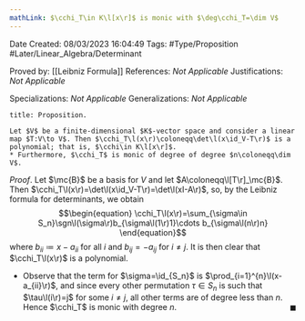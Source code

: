 ```yaml
---
mathLink: $\cchi_T\in K\l[x\r]$ is monic with $\deg\cchi_T=\dim V$
---
```


<div class="topSpace"></div>

Date Created: 08/03/2023 16:04:49
Tags: #Type/Proposition #Later/Linear_Algebra/Determinant

Proved by: [[Leibniz Formula]]
References: _Not Applicable_
Justifications: _Not Applicable_

Specializations: _Not Applicable_
Generalizations: _Not Applicable_

``` ad-Proposition
title: Proposition.

Let $V$ be a finite-dimensional $K$-vector space and consider a linear map $T:V\to V$. Then $\cchi_T\l(x\r)\coloneqq\det\l(x\id_V-T\r)$ is a polynomial; that is, $\cchi\in K\l[x\r]$.
* Furthermore, $\cchi_T$ is monic of degree of degree $n\coloneqq\dim V$.

```

_Proof_. Let $\mc{B}$ be a basis for $V$ and let $A\coloneqq\l[T\r]_\mc{B}$. Then $\cchi_T\l(x\r)=\det\l(x\id_V-T\r)=\det\l(xI-A\r)$, so, by the Leibniz formula for determinants, we obtain
$$\begin{equation}
    \cchi_T\l(x\r)=\sum_{\sigma\in S_n}\sgn\l(\sigma\r)b_{\sigma\l(1\r)1}\cdots b_{\sigma\l(n\r)n}
\end{equation}$$
where $b_{ii}\coloneqq x-a_{ii}$ for all $i$ and $b_{ij}=-a_{ij}$ for $i\neq j$. It is then clear that $\cchi_T\l(x\r)$ is a polynomial.
* Observe that the term for $\sigma=\id_{S_n}$ is $\prod_{i=1}^{n}\l(x-a_{ii}\r)$, and since every other permutation $\tau\in S_n$ is such that $\tau\l(i\r)=j$ for some $i\neq j$, all other terms are of degree less than $n$. Hence $\cchi_T$ is monic with degree $n$.<span style="float:right;">$\blacksquare$</span>
